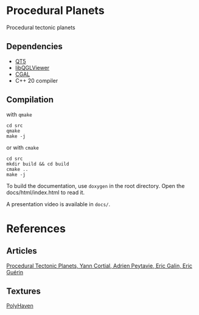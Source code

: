 # Procedural Planets
Procedural tectonic planets

## Dependencies
- [QT5](https://www.qt.io)
- [libQGLViewer](https://libqglviewer.com)
- [CGAL](https://www.cgal.org)
- C++ 20 compiler

## Compilation

with `qmake`

```
cd src
qmake
make -j
```

or with `cmake`
```
cd src
mkdir build && cd build
cmake ..
make -j
```

To build the documentation, use `doxygen` in the root directory. Open the docs/html/index.html to read it.

A presentation video is available in `docs/`.


# References
## Articles
[Procedural Tectonic Planets, Yann Cortial, Adrien Peytavie, Eric Galin, Eric Guérin](https://hal.archives-ouvertes.fr/hal-02136820/document)

## Textures
[PolyHaven](https://polyhaven.com)
